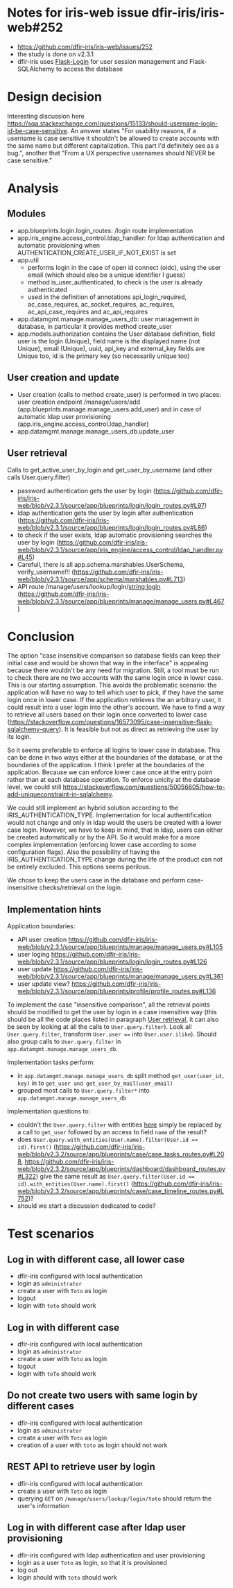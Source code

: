 # Notes for iris-web issue dfir-iris/iris-web#252
* https://github.com/dfir-iris/iris-web/issues/252
* the study is done on v2.3.1
* dfir-iris uses [Flask-Login](https://flask-login.readthedocs.io/en/latest/) for user session management and Flask-SQLAlchemy to access the database

# Design decision
Interesting discussion here https://sqa.stackexchange.com/questions/15133/should-username-login-id-be-case-sensitive.
An answer states "For usability reasons, if a username is case sensitive it shouldn't be allowed to create accounts with the same name but different capitalization. This part I'd definitely see as a bug.", another that "From a UX perspective usernames should NEVER be case sensitive."

# Analysis

## Modules
* app.blueprints.login.login_routes: /login route implementation
* app.iris_engine.access_control.ldap_handler: for ldap authentication and automatic provisioning when AUTHENTICATION_CREATE_USER_IF_NOT_EXIST is set
* app.util
    * performs login in the case of open id connect (oidc), using the user email (which should also be a unique identifier I guess)
    * method is_user_authenticated, to check is the user is already authenticated
    * used in the definition of annotations api_login_required, ac_case_requires, ac_socket_requires, ac_requires, ac_api_case_requires and ac_api_requires
* app.datamgmt.manage.manage_users_db: user management in database, in particular it provides method create_user
* app.models.authorization contains the User database definition, field user is the login (Unique), field name is the displayed name (not Unique), email (Unique), uuid, api_key and external_key fields are Unique too, id is the primary key (so necessarily unique too)

## User creation and update
* User creation (calls to method create_user) is performed in two places: user creation endpoint /manage/users/add (app.blueprints.manage.manage_users.add_user) and in case of automatic ldap user provisioning (app.iris_engine.access_control.ldap_handler)
* app.datamgmt.manage.manage_users_db.update_user

## User retrieval
Calls to get_active_user_by_login and get_user_by_username (and other calls User.query.filter)
* password authentication gets the user by login (https://github.com/dfir-iris/iris-web/blob/v2.3.1/source/app/blueprints/login/login_routes.py#L97)
* ldap authentication gets the user by login after authentication (https://github.com/dfir-iris/iris-web/blob/v2.3.1/source/app/blueprints/login/login_routes.py#L86)
* to check if the user exists, ldap automatic provisioning searches the user by login (https://github.com/dfir-iris/iris-web/blob/v2.3.1/source/app/iris_engine/access_control/ldap_handler.py#L45)
* Carefull, there is all app.schema.marshables.UserSchema, verify_username!!! (https://github.com/dfir-iris/iris-web/blob/v2.3.1/source/app/schema/marshables.py#L713)
* API route /manage/users/lookup/login/<string:login> (https://github.com/dfir-iris/iris-web/blob/v2.3.1/source/app/blueprints/manage/manage_users.py#L467)


# Conclusion

The option "case insensitive comparison so database fields can keep their initial case and would be shown that way in the interface" is appealing because there wouldn't be any need for migration. 
Still, a tool must be run to check there are no two accounts with the same login once in lower case. This is our starting assumption.
This avoids the problematic scenario: the application will have no way to tell which user to pick, if they have the same login once in lower case. If the application retrieves the an arbitrary user, it could result into a user login into the other's account.
We have to find a way to retrieve all users based on their login once converted to lower case (https://stackoverflow.com/questions/16573095/case-insensitive-flask-sqlalchemy-query). It is feasible but not as direct as retrieving the user by its login.

So it seems preferable to enforce all logins to lower case in database. This can be done in two ways either at the boundaries of the database, or at the boundaries of the application. I think I prefer at the boundaries of the application. Because we can enforce lower case once at the entry point rather than at each database operation. To enforce unicity at the database level, we could still https://stackoverflow.com/questions/50056605/how-to-add-uniqueconstraint-in-sqlalchemy.

We could still implement an hybrid solution according to the IRIS_AUTHENTICATION_TYPE. Implementation for local authentification would not change and only in ldap would the users be created with a lower case login. However, we have to keep in mind, that in ldap, users can either be created automatically or by the API. So it would make for a more complex implementation (enforcing lower case according to some configuration flags). Also the possibility of having the IRIS_AUTHENTICATION_TYPE change during the life of the product can not be entirely excluded. This options seems perilous.

We chose to keep the users case in the database and perform case-insensitive checks/retrieval on the login.

## Implementation hints
Application boundaries:
* API user creation https://github.com/dfir-iris/iris-web/blob/v2.3.1/source/app/blueprints/manage/manage_users.py#L105
* user loging https://github.com/dfir-iris/iris-web/blob/v2.3.1/source/app/blueprints/login/login_routes.py#L126
* user update https://github.com/dfir-iris/iris-web/blob/v2.3.1/source/app/blueprints/manage/manage_users.py#L361
* user update view? https://github.com/dfir-iris/iris-web/blob/v2.3.1/source/app/blueprints/profile/profile_routes.py#L136


To implement the case "insensitive comparison", all the retrieval points should be modified to get the user by login in a case insensitive way (this should be all the code places listed in paragraph [User retrieval](#user-retrieval), it can also be seen by looking at all the calls to `User.query.filter`).
Look all `User.query.filter`, transform `User.user ==` into `User.user.ilike`). Should also group calls to `User.query.filter` in `app.datamgmt.manage.manage_users_db`.

Implementation tasks perform:
* in `app.datamgmt.manage.manage_users_db` split method `get_user(user_id, key)` in to `get_user and get_user_by_mail(user_email)`
* grouped most calls to `User.query.filter*` into `app.datamgmt.manage.manage_users_db`

Implementation questions to:
* couldn't the `User.query.filter` with entities [here](https://github.com/dfir-iris/iris-web/blob/v2.3.2/source/app/blueprints/case/case_timeline_routes.py#L752) simply be replaced by a call to `get_user` followed by an access to field `name` of the result?
* does `User.query.with_entities(User.name).filter(User.id == id).first()` (https://github.com/dfir-iris/iris-web/blob/v2.3.2/source/app/blueprints/case/case_tasks_routes.py#L208, https://github.com/dfir-iris/iris-web/blob/v2.3.2/source/app/blueprints/dashboard/dashboard_routes.py#L322) give the same result as `User.query.filter(User.id == id).with_entities(User.name).first()` (https://github.com/dfir-iris/iris-web/blob/v2.3.2/source/app/blueprints/case/case_timeline_routes.py#L752)?
* should we start a discussion dedicated to code?

# Test scenarios

## Log in with different case, all lower case
* dfir-iris configured with local authentication
* login as `administrator`
* create a user with `Toto` as login
* logout
* login with `toto` should work

## Log in with different case
* dfir-iris configured with local authentication
* login as `administrator`
* create a user with `Toto` as login
* logout
* login with `toTo` should work

## Do not create two users with same login by different cases
* dfir-iris configured with local authentication
* login as `administrator`
* create a user with `Toto` as login
* creation of a user with `toto` as login should not work

## REST API to retrieve user by login
* dfir-iris configured with local authentication
* create a user with `Toto` as login
* querying `GET` on `/manage/users/lookup/login/toto` should return the user's information

## Log in with different case after ldap user provisioning
* dfir-iris configured with ldap authentication and user provisioning
* login as a user `Toto` as login, so that it is provisioned
* log out
* login should with `toto` should work

